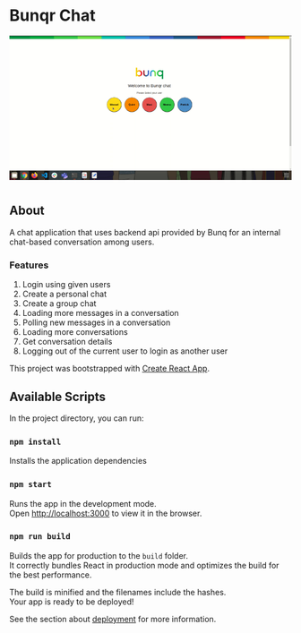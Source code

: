 # Bunqr Chat 

![bunq-chat](demo-bunqrChat.gif)
# 

## About
A chat application that uses backend api provided by Bunq for an internal chat-based conversation among users.

### Features
1. Login using given users
2. Create a personal chat
3. Create a group chat
4. Loading more messages in a conversation
5. Polling new messages in a conversation
6. Loading more conversations
7. Get conversation details
8. Logging out of the current user to login as another user

This project was bootstrapped with [Create React App](https://github.com/facebook/create-react-app).

## Available Scripts

In the project directory, you can run:
### `npm install`

Installs the application dependencies

### `npm start`

Runs the app in the development mode.<br />
Open [http://localhost:3000](http://localhost:3000) to view it in the browser.

### `npm run build`

Builds the app for production to the `build` folder.<br />
It correctly bundles React in production mode and optimizes the build for the best performance.

The build is minified and the filenames include the hashes.<br />
Your app is ready to be deployed!

See the section about [deployment](https://facebook.github.io/create-react-app/docs/deployment) for more information.

